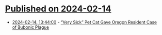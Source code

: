 # [Published on 2024-02-14](index.md)

* [2024-02-14, 13:44:00](https://soylentnews.org/article.pl?sid=24/02/13/1857219&from=rss) - [“Very Sick” Pet Cat Gave Oregon Resident Case of Bubonic Plague](https://soylentnews.org/article.pl?sid=24/02/13/1857219&from=rss)
